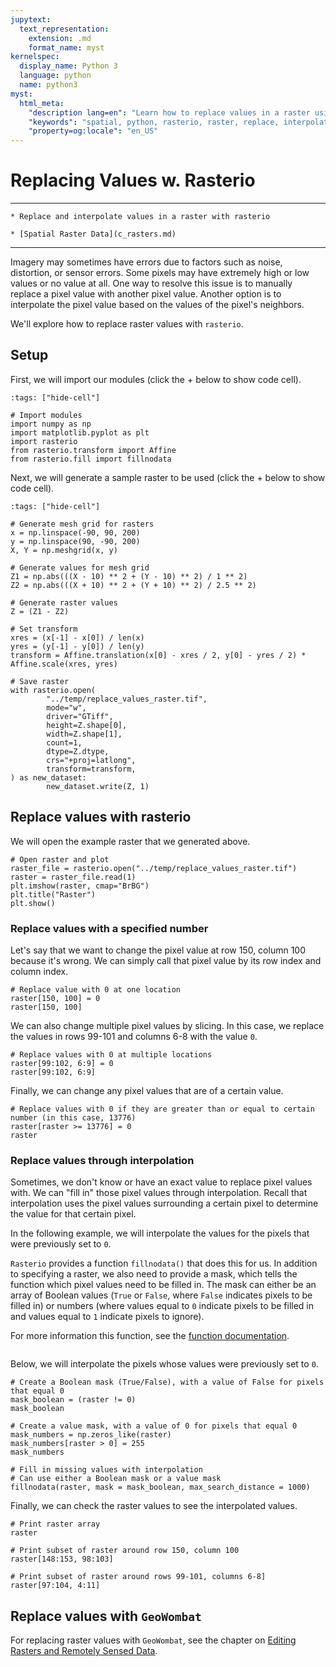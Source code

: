 ```yaml
---
jupytext:
  text_representation:
    extension: .md
    format_name: myst
kernelspec:
  display_name: Python 3
  language: python
  name: python3
myst:
  html_meta:
    "description lang=en": "Learn how to replace values in a raster using rasterio and GeoWombat."
    "keywords": "spatial, python, rasterio, raster, replace, interpolation"
    "property=og:locale": "en_US"
---
```


# Replacing Values w. Rasterio

----------------

```{admonition} Learning Objectives
* Replace and interpolate values in a raster with rasterio
```
```{admonition} Review
* [Spatial Raster Data](c_rasters.md)
```

----------------

Imagery may sometimes have errors due to factors such as noise, distortion, or sensor errors. Some pixels may have extremely high or low values or no value at all. One way to resolve this issue is to manually replace a pixel value with another pixel value. Another option is to interpolate the pixel value based on the values of the pixel's neighbors.

We'll explore how to replace raster values with `rasterio`.

## Setup

First, we will import our modules (click the + below to show code cell).

```{code-cell} ipython3
:tags: ["hide-cell"]

# Import modules
import numpy as np
import matplotlib.pyplot as plt
import rasterio
from rasterio.transform import Affine
from rasterio.fill import fillnodata
```

Next, we will generate a sample raster to be used (click the + below to show code cell).

```{code-cell} ipython3
:tags: ["hide-cell"]

# Generate mesh grid for rasters
x = np.linspace(-90, 90, 200)
y = np.linspace(90, -90, 200)
X, Y = np.meshgrid(x, y)

# Generate values for mesh grid
Z1 = np.abs(((X - 10) ** 2 + (Y - 10) ** 2) / 1 ** 2)
Z2 = np.abs(((X + 10) ** 2 + (Y + 10) ** 2) / 2.5 ** 2)

# Generate raster values
Z = (Z1 - Z2)

# Set transform
xres = (x[-1] - x[0]) / len(x)
yres = (y[-1] - y[0]) / len(y)
transform = Affine.translation(x[0] - xres / 2, y[0] - yres / 2) * Affine.scale(xres, yres)

# Save raster
with rasterio.open(
        "../temp/replace_values_raster.tif",
        mode="w",
        driver="GTiff",
        height=Z.shape[0],
        width=Z.shape[1],
        count=1,
        dtype=Z.dtype,
        crs="+proj=latlong",
        transform=transform,
) as new_dataset:
        new_dataset.write(Z, 1)
```

## Replace values with rasterio

We will open the example raster that we generated above.

```{code-cell} ipython3
# Open raster and plot
raster_file = rasterio.open("../temp/replace_values_raster.tif")
raster = raster_file.read(1)
plt.imshow(raster, cmap="BrBG")
plt.title("Raster")
plt.show()
```

### Replace values with a specified number

Let's say that we want to change the pixel value at row 150, column 100 because it's wrong. We can simply call that pixel value by its row index and column index.

```{code-cell} ipython3
# Replace value with 0 at one location
raster[150, 100] = 0
raster[150, 100]
```

We can also change multiple pixel values by slicing. In this case, we replace the values in rows 99-101 and columns 6-8 with the value `0`.

```{code-cell} ipython3
# Replace values with 0 at multiple locations
raster[99:102, 6:9] = 0
raster[99:102, 6:9]
```

Finally, we can change any pixel values that are of a certain value.

```{code-cell} ipython3
# Replace values with 0 if they are greater than or equal to certain number (in this case, 13776)
raster[raster >= 13776] = 0
raster
```

### Replace values through interpolation

Sometimes, we don't know or have an exact value to replace pixel values with. We can "fill in" those pixel values through interpolation. Recall that interpolation uses the pixel values surrounding a certain pixel to determine the value for that certain pixel.

In the following example, we will interpolate the values for the pixels that were previously set to `0`.

`Rasterio` provides a function `fillnodata()` that does this for us. In addition to specifying a raster, we also need to provide a mask, which tells the function which pixel values need to be filled in. The mask can either be an array of Boolean values (`True` or `False`, where `False` indicates pixels to be filled in) or numbers (where values equal to `0` indicate pixels to be filled in and values equal to `1` indicate pixels to ignore).

For more information this function, see the [function documentation](https://rasterio.readthedocs.io/en/latest/api/rasterio.fill.html).

```{important} Mask must be in the same shape (number of rows and columns) as that of the input raster.
```

Below, we will interpolate the pixels whose values were previously set to `0`.

```{code-cell} ipython3
# Create a Boolean mask (True/False), with a value of False for pixels that equal 0
mask_boolean = (raster != 0)
mask_boolean
```

```{code-cell} ipython3
# Create a value mask, with a value of 0 for pixels that equal 0
mask_numbers = np.zeros_like(raster)
mask_numbers[raster > 0] = 255
mask_numbers
```

```{code-cell} ipython3
# Fill in missing values with interpolation
# Can use either a Boolean mask or a value mask
fillnodata(raster, mask = mask_boolean, max_search_distance = 1000)
```

Finally, we can check the raster values to see the interpolated values.

```{code-cell} ipython3
# Print raster array
raster
```

```{code-cell} ipython3
# Print subset of raster around row 150, column 100
raster[148:153, 98:103]
```

```{code-cell} ipython3
# Print subset of raster around rows 99-101, columns 6-8]
raster[97:104, 4:11]
```

## Replace values with `GeoWombat`

For replacing raster values with `GeoWombat`, see the chapter on [Editing Rasters and Remotely Sensed Data](f_rs_edit.md).
